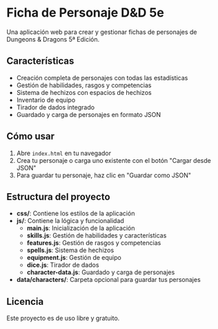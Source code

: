 # Ficha de Personaje D&D 5e

Una aplicación web para crear y gestionar fichas de personajes de Dungeons & Dragons 5ª Edición.

## Características

- Creación completa de personajes con todas las estadísticas
- Gestión de habilidades, rasgos y competencias
- Sistema de hechizos con espacios de hechizos
- Inventario de equipo
- Tirador de dados integrado
- Guardado y carga de personajes en formato JSON

## Cómo usar

1. Abre `index.html` en tu navegador
2. Crea tu personaje o carga uno existente con el botón "Cargar desde JSON"
3. Para guardar tu personaje, haz clic en "Guardar como JSON"

## Estructura del proyecto

- **css/**: Contiene los estilos de la aplicación
- **js/**: Contiene la lógica y funcionalidad
  - **main.js**: Inicialización de la aplicación
  - **skills.js**: Gestión de habilidades y características
  - **features.js**: Gestión de rasgos y competencias
  - **spells.js**: Sistema de hechizos
  - **equipment.js**: Gestión de equipo
  - **dice.js**: Tirador de dados
  - **character-data.js**: Guardado y carga de personajes
- **data/characters/**: Carpeta opcional para guardar tus personajes

## Licencia

Este proyecto es de uso libre y gratuito.